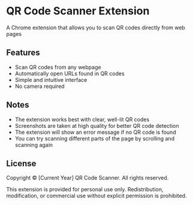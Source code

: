 # QR Code Scanner Extension

A Chrome extension that allows you to scan QR codes directly from web pages

## Features

- Scan QR codes from any webpage
- Automatically open URLs found in QR codes
- Simple and intuitive interface
- No camera required

## Notes

- The extension works best with clear, well-lit QR codes
- Screenshots are taken at high quality for better QR code detection
- The extension will show an error message if no QR code is found
- You can try scanning different parts of the page by scrolling and scanning again

## License

Copyright © [Current Year] QR Code Scanner. All rights reserved.

This extension is provided for personal use only. Redistribution, modification, or commercial use without explicit permission is prohibited. 
